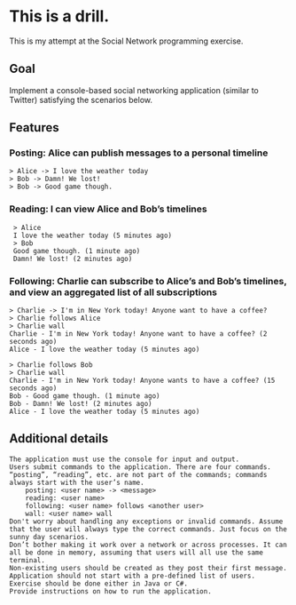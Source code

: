 # This is a drill.
This is my attempt at the Social Network programming exercise.


## Goal
Implement a console-based social networking application (similar to Twitter) satisfying the scenarios below.

## Features


### Posting: Alice can publish messages to a personal timeline

    > Alice -> I love the weather today
    > Bob -> Damn! We lost!
    > Bob -> Good game though.

### Reading: I can view Alice and Bob’s timelines

     > Alice
     I love the weather today (5 minutes ago)
     > Bob
     Good game though. (1 minute ago)
     Damn! We lost! (2 minutes ago)

### Following: Charlie can subscribe to Alice’s and Bob’s timelines, and view an aggregated list of all subscriptions

    > Charlie -> I'm in New York today! Anyone want to have a coffee?
    > Charlie follows Alice 
    > Charlie wall
    Charlie - I'm in New York today! Anyone want to have a coffee? (2 seconds ago)
    Alice - I love the weather today (5 minutes ago)

    > Charlie follows Bob
    > Charlie wall
    Charlie - I'm in New York today! Anyone wants to have a coffee? (15 seconds ago)
    Bob - Good game though. (1 minute ago)
    Bob - Damn! We lost! (2 minutes ago)
    Alice - I love the weather today (5 minutes ago)

## Additional details

    The application must use the console for input and output.
    Users submit commands to the application. There are four commands. “posting”, “reading”, etc. are not part of the commands; commands always start with the user’s name.
        posting: <user name> -> <message>
        reading: <user name>
        following: <user name> follows <another user>
        wall: <user name> wall
    Don't worry about handling any exceptions or invalid commands. Assume that the user will always type the correct commands. Just focus on the sunny day scenarios.
    Don’t bother making it work over a network or across processes. It can all be done in memory, assuming that users will all use the same terminal.
    Non-existing users should be created as they post their first message. Application should not start with a pre-defined list of users.
    Exercise should be done either in Java or C#.
    Provide instructions on how to run the application.